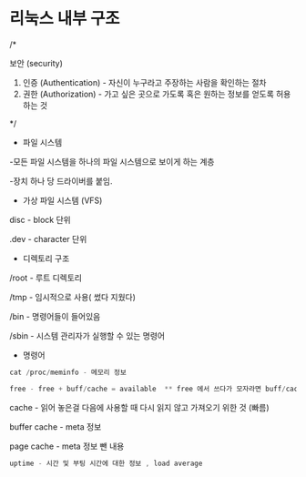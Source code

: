# 리눅스 내부 구조

/* 

보안 (security)

1. 인증 (Authentication) - 자신이 누구라고 주장하는 사람을 확인하는 절차
2. 권한 (Authorization) - 가고 싶은 곳으로 가도록 혹은 원하는 정보를 얻도록 허용하는 것

*/

- 파일 시스템

-모든 파일 시스템을 하나의 파일 시스템으로 보이게 하는 계층

-장치 하나 당 드라이버를 붙임.

- 가상 파일 시스템 (VFS)

disc - block 단위

.dev - character 단위

- 디렉토리 구조

/root - 루트 디렉토리

/tmp - 임시적으로 사용( 썼다 지웠다)

/bin - 명령어들이 들어있음

/sbin - 시스템 관리자가 실행할 수 있는 명령어

- 명령어

```jsx
cat /proc/meminfo - 메모리 정보
```

```jsx
free - free + buff/cache = available  ** free 에서 쓰다가 모자라면 buff/cache에서 가져옴
```

cache - 읽어 놓은걸 다음에 사용할 때 다시 읽지 않고 가져오기 위한 것 (빠름)

buffer cache - meta 정보

page cache - meta 정보 뺀 내용

```jsx
uptime - 시간 및 부팅 시간에 대한 정보 , load average
```